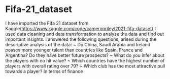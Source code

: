 # Fifa-21_dataset
I have imported the Fifa 21 dataset from Kaggle(https://www.kaggle.com/code/cameronriley/2021-fifa-dataset)
I used data cleaning and data transformation to analyse the data and find out important insights.
I answered the following questions, arised during the descriptive analysis of the data:
  ~ Do China, Saudi Arabia and Ireland posses more younger talent than countries like Spain, France and Argentina? Do they have better future prospects?
  ~ What do you infer about the players with no hit value?
  ~ Which countries have the highest number of players with overall rating over 79?
  ~ Which club has the most attractive pull towards a player? In terms of finance
